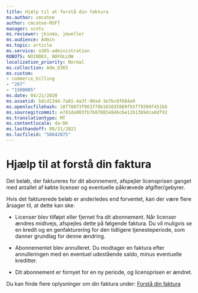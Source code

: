 ```yaml
---
title: Hjælp til at forstå din faktura
ms.author: cmcatee
author: cmcatee-MSFT
manager: scotv
ms.reviewer: jkinma, jmueller
ms.audience: Admin
ms.topic: article
ms.service: o365-administration
ROBOTS: NOINDEX, NOFOLLOW
localization_priority: Normal
ms.collection: Adm_O365
ms.custom:
- commerce_billing
- "267"
- "1500005"
ms.date: 04/21/2020
ms.assetid: bdcd1344-7a01-4a3f-90ad-3e7bc0f684a9
ms.openlocfilehash: 18f78073f963778b163835989f93f79309f451bb
ms.sourcegitcommit: e781da003fb7b878854846cbe12b13b9dca8df92
ms.translationtype: MT
ms.contentlocale: da-DK
ms.lasthandoff: 08/31/2021
ms.locfileid: "58842075"
---
```

# <a name="help-understanding-your-bill"></a>Hjælp til at forstå din faktura

Det beløb, der faktureres for dit abonnement, afspejler licensprisen ganget med antallet af købte licenser og eventuelle påkrævede afgifter/gebyrer.
  
Hvis det fakturerede beløb er anderledes end forventet, kan der være flere årsager til, at dette kan ske:
  
- Licenser blev tilføjet eller fjernet fra dit abonnement. Når licenser ændres midtvejs, afspejles dette på følgende faktura. Du vil muligvis se en kredit og en genfakturering for den tidligere tjenesteperiode, som danner grundlag for denne ændring.

- Abonnementet blev annulleret. Du modtager en faktura efter annulleringen med en eventuel udestående saldo, minus eventuelle kreditter.

- Dit abonnement er fornyet for en ny periode, og licensprisen er ændret.

Du kan finde flere oplysninger om din faktura under: [Forstå din faktura](https://docs.microsoft.com/microsoft-365/commerce/billing-and-payments/understand-your-invoice2)